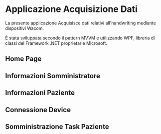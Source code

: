 # Applicazione Acquisizione Dati

La presente applicazione Acquisisce dati relativi all'handwriting mediante dispositivi Wacom.

È stata sviluppata secondo il pattern MVVM e utilizzando WPF, libreria di classi del Framework .NET proprietarie Microsoft.

## Home Page



## Informazioni Somministratore

## Informazioni Paziente

## Connessione Device

## Somministrazione Task Paziente
